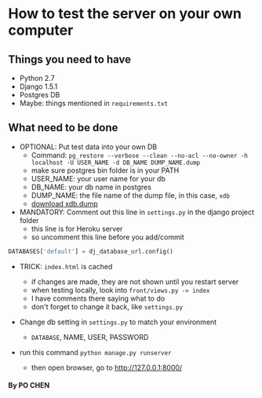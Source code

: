# How to test the server on your own computer

## Things you need to have

* Python 2.7
* Django 1.5.1
* Postgres DB
* Maybe: things mentioned in `requirements.txt`

## What need to be done

* OPTIONAL: Put test data into your own DB
	- Command: `pg_restore --verbose --clean --no-acl --no-owner -h localhost -U USER_NAME -d DB_NAME DUMP_NAME.dump`
	- make sure postgres bin folder is in your PATH
	- USER_NAME: your user name for your db
	- DB_NAME: your db name in postgres
	- DUMP_NAME: the file name of the dump file, in this case, `xdb`
	- [download xdb.dump](https://s3-ap-southeast-2.amazonaws.com/pochen-temp/xdb.dump)
* MANDATORY: Comment out this line in `settings.py` in the django project folder
	- this line is for Heroku server
	- so uncomment this line before you add/commit

```python
DATABASES['default'] = dj_database_url.config()
```

* TRICK: `index.html` is cached
	- if changes are made, they are not shown until you restart server
	- when testing locally, look into `front/views.py -> index`
	- I have comments there saying what to do
	- don't forget to change it back, like `settings.py`


* Change db setting in `settings.py` to match your environment
	- `DATABASE`, NAME, USER, PASSWORD
* run this command `python manage.py runserver`
	- then open browser, go to http://127.0.0.1:8000/

#### By PO CHEN
